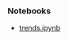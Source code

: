 ﻿### Notebooks

* [trends.ipynb](https://colab.research.google.com/github/briefings/sars/blob/develop/fundamentals/atlantic/notebooks/trends.ipynb)